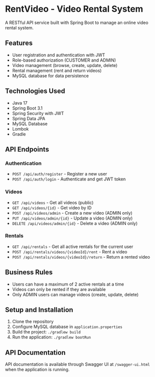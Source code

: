 # RentVideo - Video Rental System

A RESTful API service built with Spring Boot to manage an online video rental system.

## Features

- User registration and authentication with JWT
- Role-based authorization (CUSTOMER and ADMIN)
- Video management (browse, create, update, delete)
- Rental management (rent and return videos)
- MySQL database for data persistence

## Technologies Used

- Java 17
- Spring Boot 3.1
- Spring Security with JWT
- Spring Data JPA
- MySQL Database
- Lombok
- Gradle

## API Endpoints

### Authentication

- `POST /api/auth/register` - Register a new user
- `POST /api/auth/login` - Authenticate and get JWT token

### Videos

- `GET /api/videos` - Get all videos (public)
- `GET /api/videos/{id}` - Get video by ID
- `POST /api/videos/admin` - Create a new video (ADMIN only)
- `PUT /api/videos/admin/{id}` - Update a video (ADMIN only)
- `DELETE /api/videos/admin/{id}` - Delete a video (ADMIN only)

### Rentals

- `GET /api/rentals` - Get all active rentals for the current user
- `POST /api/rentals/videos/{videoId}/rent` - Rent a video
- `POST /api/rentals/videos/{videoId}/return` - Return a rented video

## Business Rules

- Users can have a maximum of 2 active rentals at a time
- Videos can only be rented if they are available
- Only ADMIN users can manage videos (create, update, delete)

## Setup and Installation

1. Clone the repository
2. Configure MySQL database in `application.properties`
3. Build the project: `./gradlew build`
4. Run the application: `./gradlew bootRun`

## API Documentation

API documentation is available through Swagger UI at `/swagger-ui.html` when the application is running.

